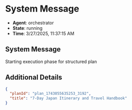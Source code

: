 # System Message

- **Agent**: orchestrator
- **State**: running
- **Time**: 3/27/2025, 11:37:15 AM

## System Message

Starting execution phase for structured plan

## Additional Details

```json
{
  "planId": "plan_1743055635253_3192",
  "title": "7-Day Japan Itinerary and Travel Handbook"
}
```

